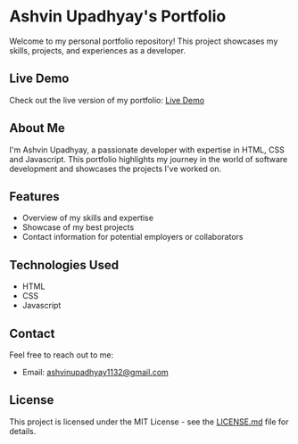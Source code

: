 # Ashvin Upadhyay's Portfolio

Welcome to my personal portfolio repository! This project showcases my skills, projects, and experiences as a developer.

## Live Demo

Check out the live version of my portfolio: [Live Demo](https://ashvinupadhyay1132.github.io/Ashvin-s-Portfolio/)

## About Me

I'm Ashvin Upadhyay, a passionate developer with expertise in HTML, CSS and Javascript. This portfolio highlights my journey in the world of software development and showcases the projects I've worked on.

## Features

- Overview of my skills and expertise
- Showcase of my best projects
- Contact information for potential employers or collaborators

## Technologies Used

- HTML
- CSS
- Javascript

## Contact

Feel free to reach out to me:

- Email: ashvinupadhyay1132@gmail.com

## License

This project is licensed under the MIT License - see the [LICENSE.md](LICENSE.md) file for details.
